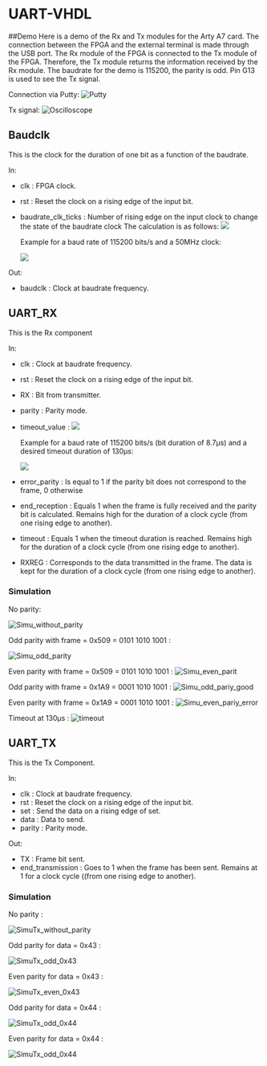 # UART-VHDL

##Demo
Here is a demo of the Rx and Tx modules for the Arty A7 card.
The connection between the FPGA and the external terminal is made through the USB port.
The Rx module of the FPGA is connected to the Tx module of the FPGA.
Therefore, the Tx module returns the information received by the Rx module.
The baudrate for the demo is 115200, the parity is odd.
Pin G13 is used to see the Tx signal.

Connection via Putty:
![Putty](https://github.com/NorianGuernine/UART-VHDL/blob/main/Pictures/HelloWorldPutty.png)

Tx signal:
![Oscilloscope](https://github.com/NorianGuernine/UART-VHDL/blob/main/Pictures/oscilloscope_G13.png)

## Baudclk
This is the clock for the duration of one bit as a function of the baudrate.

In: 
* clk : FPGA clock.
* rst : Reset the clock on a rising edge of the input bit.
* baudrate_clk_ticks : Number of rising edge on the input clock to change the state of the baudrate clock
The calculation is as follows: <img src="https://render.githubusercontent.com/render/math?math=baudrateclkticks = \frac{\frac{ClockFrequency}{Baudrate}}{2}">

	Example for a baud rate of 115200 bits/s and a 50MHz clock:


	<img src="https://render.githubusercontent.com/render/math?math=baudrateclkticks = \frac{\frac{50*10^{6}}{115200}}{2} = 217.01 \approx 217">

Out:
* baudclk : Clock at baudrate frequency.

## UART_RX
This is the Rx component

In:
* clk : Clock at baudrate frequency.
* rst : Reset the clock on a rising edge of the input bit.
* RX : Bit from transmitter.
* parity : Parity mode.
* timeout_value : <img src="https://render.githubusercontent.com/render/math?math=timeout = \frac{Duration Of The Desired Timeout}{Duration Of A Bit}">

	Example for a baud rate of 115200 bits/s (bit duration of 8.7µs) and a desired timeout duration of 130µs:
	
	<img src="https://render.githubusercontent.com/render/math?math=timeout = \frac{130}{8.7} = 14.94 \approx 15 baudclock">
* error_parity : Is equal to 1 if the parity bit does not correspond to the frame, 0 otherwise
* end_reception : Equals 1 when the frame is fully received and the parity bit is calculated. Remains high for the duration of a clock cycle (from one rising edge to another).
* timeout : Equals 1 when the timeout duration is reached. Remains high for the duration of a clock cycle (from one rising edge to another).
* RXREG : Corresponds to the data transmitted in the frame. The data is kept for the duration of a clock cycle (from one rising edge to another).

### Simulation

No parity:

![Simu_without_parity](https://github.com/NorianGuernine/UART-VHDL/blob/main/Pictures/RxNoParity.png)

Odd parity with frame = 0x509 = 0101 1010 1001 :

![Simu_odd_parity](https://github.com/NorianGuernine/UART-VHDL/blob/main/Pictures/Rx0x5a9Odd.png)

Even parity with frame = 0x509 = 0101 1010 1001 :
![Simu_even_parit](https://github.com/NorianGuernine/UART-VHDL/blob/main/Pictures/Rx0x5a9Even.png)

Odd parity with frame = 0x1A9 = 0001 1010 1001 :
![Simu_odd_pariy_good](https://github.com/NorianGuernine/UART-VHDL/blob/main/Pictures/Rx0x1a9Odd.png)

Even parity with frame = 0x1A9 = 0001 1010 1001 :
![Simu_even_pariy_error](https://github.com/NorianGuernine/UART-VHDL/blob/main/Pictures/Rx0x1a9Even.png)

Timeout at 130µs : 
![timeout](https://github.com/NorianGuernine/UART-VHDL/blob/main/Pictures/RxTimeout.png)

## UART_TX

This is the Tx Component.

In:

* clk : Clock at baudrate frequency.
* rst : Reset the clock on a rising edge of the input bit.
* set : Send the data on a rising edge of set.
* data : Data to send.
* parity : Parity mode.

Out:

* TX : Frame bit sent.
* end_transmission : Goes to 1 when the frame has been sent. Remains at 1 for a clock cycle ((from one rising edge to another).

### Simulation

No parity :
 
![SimuTx_without_parity](https://github.com/NorianGuernine/UART-VHDL/blob/main/Pictures/Tx0x43NoParity.png)

Odd parity for data = 0x43 : 

![SimuTx_odd_0x43](https://github.com/NorianGuernine/UART-VHDL/blob/main/Pictures/Tx0x43Odd.png)

Even parity for data = 0x43 : 

![SimuTx_even_0x43](https://github.com/NorianGuernine/UART-VHDL/blob/main/Pictures/Tx0x43Even.png)

Odd parity for data = 0x44 :

![SimuTx_odd_0x44](https://github.com/NorianGuernine/UART-VHDL/blob/main/Pictures/Tx0x44Odd.png)

Even parity for data = 0x44 : 

![SimuTx_odd_0x44](https://github.com/NorianGuernine/UART-VHDL/blob/main/Pictures/Tx0x44Even.png)




